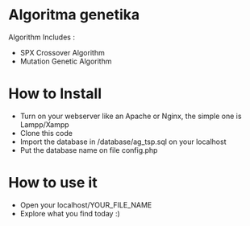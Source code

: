 # Algoritma genetika

Algorithm Includes : 
- SPX Crossover Algorithm
- Mutation Genetic Algorithm

# How to Install

- Turn on your webserver like an Apache or Nginx, the simple one is Lampp/Xampp
- Clone this code
- Import the database in /database/ag_tsp.sql on your localhost
- Put the database name on file config.php

# How to use it

- Open your localhost/YOUR_FILE_NAME
- Explore what you find today :)
